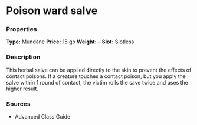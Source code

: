 ﻿---
Title: "Poison ward salve"
Type: "Mundane"
Price: "15 gp"
Weight: "–"
Slot: "Slotless"
Description: |
  "This herbal salve can be applied directly to the skin to prevent the effects of contact poisons. If a creature touches a contact poison, but you apply the salve within 1 round of contact, the victim rolls the save twice and uses the higher result."
Sources: "['Advanced Class Guide']"
---

# Poison ward salve

### Properties

**Type:** Mundane **Price:** 15 gp **Weight:** – **Slot:** Slotless

### Description

This herbal salve can be applied directly to the skin to prevent the effects of contact poisons. If a creature touches a contact poison, but you apply the salve within 1 round of contact, the victim rolls the save twice and uses the higher result.

### Sources

* Advanced Class Guide
